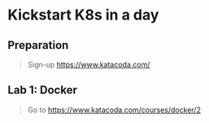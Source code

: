 # Kickstart K8s in a day

## Preparation
> Sign-up https://www.katacoda.com/

## Lab 1: Docker
> Go to https://www.katacoda.com/courses/docker/2

> 